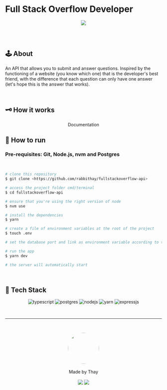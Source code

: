 # Full Stack Overflow Developer

<p align="center">
<img src='https://i.gifer.com/73Il.gif'>
</p>
<br>
<br>

## 🕹️ About

<p>
An API that allows you to submit and answer questions. Inspired by the functioning of a website (you know which one) that is the developer's best friend, with the difference that each question can only have one answer (let's hope this is the answer that works).</p>

<br>

## 🗝️ How it works

<p align="center">
<a src=''>Documentation</a>
</p>

## 🚅 How to run

### Pre-requisites: Git, Node.js, nvm and Postgres

<br>

```bash
# clone this repository
$ git clone <https://github.com/rabbithay/fullstackoverflow-api>

# access the project folder cmd/terminal
$ cd fullstackoverflow-api

# ensure that you're using the right version of node
$ nvm use

# install the dependencies
$ yarn

# create a file of environment variables at the root of the project
$ touch .env

# set the database port and link as environment variable according to the ".env.example" file

# run the app
$ yarn dev

# the server will automatically start

```

<br>

## 🧰 Tech Stack

<p align="center">
<img alt="typescript" src="https://img.shields.io/badge/TypeScript-007ACC?style=for-the-badge&logo=typescript&logoColor=white"/>
<img alt="postgres" src="https://img.shields.io/badge/PostgreSQL-316192?style=for-the-badge&logo=postgresql&logoColor=white"/>
<img alt="nodejs" src="https://img.shields.io/badge/Node.js-339933?style=for-the-badge&logo=nodedotjs&logoColor=white"/>
<img alt="yarn" src="https://img.shields.io/badge/Yarn-2C8EBB?style=for-the-badge&logo=yarn&logoColor=white"/>
<img alt="expressjs" src="https://img.shields.io/badge/Express.js-000000?style=for-the-badge&logo=express&logoColor=white"/>
</p>

<br>

---

<br>

<p align='center'>
  <img src="https://avatars.githubusercontent.com/u/80849707?v=4" width="100px;" style="border-radius: 50%;"/>
  <br><br>
  Made by Thay <br><br>
  <a href="https://www.linkedin.com/in/thayan%C3%A1-coelho/"><img src="https://img.shields.io/badge/linkedin-%230077B5.svg?&style=for-the-badge&logo=linkedin&logoColor=white"/></a>
  <a href="https://github.com/rabbithay"><img src="https://img.shields.io/badge/github-%23100000.svg?&style=for-the-badge&logo=github&logoColor=white" /></a>
</p>

<br><br>
